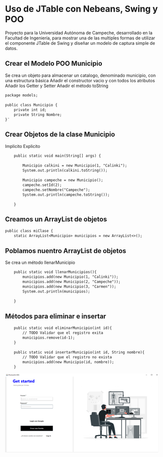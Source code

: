 # Uso de JTable con Nebeans, Swing y POO

Proyecto para la Universidad Autónoma de Campeche, desarrollado en la Facultad de Ingeniería, para mostrar una de las multiples formas de utilizar el componente JTable de Swing y diseñar un modelo de captura simple de datos.


## Crear el Modelo POO Municipio

Se crea un objeto para almacenar un catalogo, denominado municipio, con una estructura básica
Añadir el constructor vacio y con todos los atributos
Añadir los Getter y Setter
Añadir el método toString

```
package models;

public class Municipio {
    private int id;
    private String Nombre;
}¨
```

## Crear Objetos  de la clase Municipio
Implicito
Explicito

```
    public static void main(String[] args) {

        Municipio calkini = new Municipio(1, "Calinki");
        System.out.println(calkini.toString());
        
        Municipio campeche = new Municipio();
        campeche.setId(2);
        campeche.setNombre("Campeche");
        System.out.println(campeche.toString());

    }

```

## Creamos un ArrayList de objetos

```
public class miClase {
    static ArrayList<Municipio> municipios = new ArrayList<>();
```


## Poblamos nuentro ArrayList de objetos
Se crea un método llenarMunicipio

```
    public static void llenarMunicipios(){
        municipios.add(new Municipio(1, "Calinki"));
        municipios.add(new Municipio(2, "Campeche"));
        municipios.add(new Municipio(3, "Carmen"));
        System.out.println(municipios);
        
    }
```

## Métodos para eliminar e insertar

```
    public static void eliminarMunicipio(int id){
        // TODO Validar que el registro exita
        municipios.remove(id-1);
    }
    
    public static void insertarMunicipio(int id, String nombre){
        // TODO Validar que el registro no exista
        municipios.add(new Municipio(id, nombre));
    }
```

![](https://github.com/edcaamal/documentationProjects/blob/main/documentationProjects/AplicacionSwing/login.PNG?raw=true)

